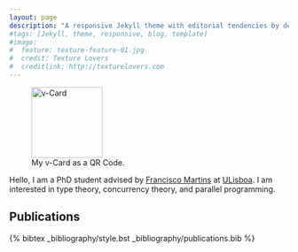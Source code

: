 ```yaml
---
layout: page
description: "A responsive Jekyll theme with editorial tendencies by designer Michael Rose."
#tags: [Jekyll, theme, responsive, blog, template]
#image:
#  feature: texture-feature-01.jpg
#  credit: Texture Lovers
#  creditlink: http://texturelovers.com
---
```


<figure class="image-pull-right">
<img src="{{ site.url }}/images/qrcode.png" alt="v-Card" class=".image-pull-right" width="128" />
<figcaption>My v-Card as a QR Code.</figcaption>
</figure>

Hello, I am a PhD student advised by [Francisco Martins] at [ULisboa]. I am
interested in type theory, concurrency theory, and parallel programming.
 
## Publications

{% bibtex _bibliography/style.bst _bibliography/publications.bib %}

[Francisco Martins]: http://homepages.di.fc.ul.pt/~fmartins/
[ULisboa]: http://www.ulisboa.pt/
